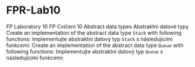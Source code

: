 # FPR-Lab10
FP Laboratory 10
FP Cvičení 10
Abstract data types
Abstraktní datové typy
Create an implementation of the abstract data type <code>Stack</code> with following functions:
Implementujte abstraktní datový typ <code>Stack</code> s následujícími funkcemi:
Create an implementation of the abstract data type <code>Queue</code> with following functions:
Implementujte abstraktní datový typ <code>Queue</code> s následujícími funkcemi:
